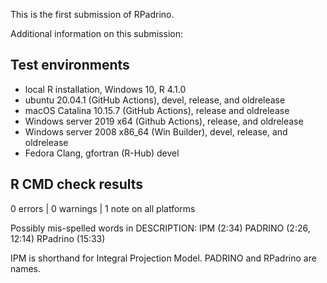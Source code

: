 This is the first submission of RPadrino. 

Additional information on this submission:

## Test environments
* local R installation, Windows 10, R 4.1.0
* ubuntu 20.04.1 (GitHub Actions), devel, release, and oldrelease
* macOS Catalina 10.15.7 (GitHub Actions), release and oldrelease
* Windows server 2019 x64 (Github Actions), release, and oldrelease
* Windows server 2008 x86_64 (Win Builder), devel, release, and oldrelease
* Fedora Clang, gfortran (R-Hub) devel


## R CMD check results

0 errors | 0 warnings | 1 note on all platforms

Possibly mis-spelled words in DESCRIPTION:
  IPM (2:34)
  PADRINO (2:26, 12:14)
  RPadrino (15:33)
  
IPM is shorthand for Integral Projection Model. PADRINO and RPadrino are names.
